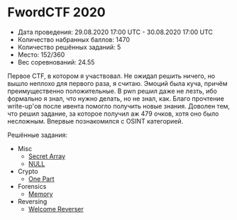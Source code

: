 # FwordCTF 2020

* Дата проведения: 29.08.2020 17:00 UTC - 30.08.2020 17:00 UTC
* Количество набранных баллов: 1470
* Количество решённых заданий: 5
* Место: 152/360
* Вес соревнований: 24.55

Первое CTF, в котором я участвовал. Не ожидал решить ничего, но вышло неплохо для первого раза, я считаю.
Эмоций была куча, причём преимущественно положительные. В pwn решил даже не лезть, ибо формально я знал, что 
нужно делать, но не знал, как. Благо прочтение write-up'ов после ивента помогло получить новые знания. Доволен тем, 
что решил задание, за которое получил аж 479 очков, хотя оно было несложным. Впервые познакомился с OSINT категорией.

Решённые задания:
* Misc
  * [Secret Array](./Misc/Secret%20Array)
  * [NULL](./Misc/NULL)
* Crypto
  * [One Part](./Crypto/One%20Part)
* Forensics
  * [Memory](./Forensics/Memory)
* Reversing
  * [Welcome Reverser](./Reversing/Welcome%20Reverser)
